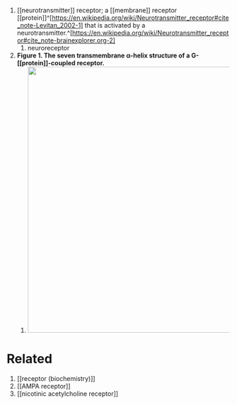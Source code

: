 1. [[neurotransmitter]] receptor; a [[membrane]] receptor [[protein]]^[https://en.wikipedia.org/wiki/Neurotransmitter_receptor#cite_note-Levitan_2002-1] that is activated by a neurotransmitter.^[https://en.wikipedia.org/wiki/Neurotransmitter_receptor#cite_note-brainexplorer.org-2]
	1. neuroreceptor
2. **Figure 1. The seven transmembrane α-helix structure of a G-[[protein]]-coupled receptor.**
	1. <img src="https://upload.wikimedia.org/wikipedia/commons/f/f5/PDB_1hzx_7TM_Sketch_Membrane.png" width="600" />

# Related
1. [[receptor (biochemistry)]]
2. [[AMPA receptor]]
3. [[nicotinic acetylcholine receptor]]